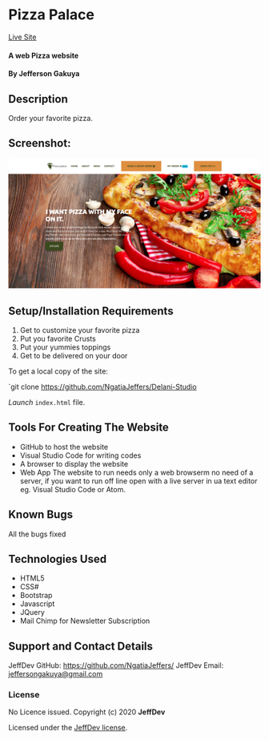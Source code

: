 # Pizza Palace

[Live Site](https://ngatiajeffers.github.io/Pizza-Palace/)

#### A web Pizza website

#### By **Jefferson Gakuya**

## Description

Order your favorite pizza.

## Screenshot:

<img src="img/pizzaa.png" href="https://ngatiajeffers.github.io/Pizza-Palace/">

## Setup/Installation Requirements

1. Get to customize your favorite pizza
2. Put you favorite Crusts
3. Put your yummies toppings
4. Get to be delivered on your door

To get a local copy of the site:

`git clone https://github.com/NgatiaJeffers/Delani-Studio

_Launch_ `index.html` file.

## Tools For Creating The Website

- GitHub to host the website
- Visual Studio Code for writing codes
- A browser to display the website
- Web App
  The website to run needs only a web browserm no need of a server, if you want to run off line open with a live server in ua text editor eg. Visual Studio Code or Atom.

## Known Bugs

All the bugs fixed

## Technologies Used

- HTML5
- CSS#
- Bootstrap
- Javascript
- JQuery
- Mail Chimp for Newsletter Subscription

## Support and Contact Details

JeffDev GitHub: https://github.com/NgatiaJeffers/
JeffDev Email: jeffersongakuya@gmail.com

### License

No Licence issued.
Copyright (c) 2020 **JeffDev**

Licensed under the [JeffDev license](LICENSE).
